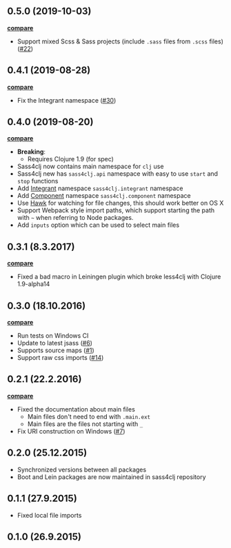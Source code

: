 ## 0.5.0 (2019-10-03)

**[compare](https://github.com/Deraen/sass4clj/compare/0.4.1...0.5.0)**

- Support mixed Scss & Sass projects (include `.sass` files from `.scss` files) ([#22](https://github.com/Deraen/sass4clj/issues/22))

## 0.4.1 (2019-08-28)

**[compare](https://github.com/Deraen/sass4clj/compare/0.4.0...0.4.1)**

- Fix the Integrant namespace ([#30](https://github.com/Deraen/sass4clj/pull/30))

## 0.4.0 (2019-08-20)

**[compare](https://github.com/Deraen/sass4clj/compare/0.3.1...0.4.0)**

- **Breaking**:
    - Requires Clojure 1.9 (for spec)
- Sass4clj now contains main namespace for `clj` use
- Sass4clj new has `sass4clj.api` namespace with easy to use `start` and `stop` functions
- Add [Integrant](https://github.com/weavejester/integrant) namespace `sass4clj.integrant` namespace
- Add [Component](https://github.com/stuartsierra/component) namespace `sass4clj.component` namespace
- Use [Hawk](https://github.com/wkf/hawk/) for watching for file changes, this should work better on OS X
- Support Webpack style import paths, which support starting the path with `~`
when referring to Node packages.
- Add `inputs` option which can be used to select main files

## 0.3.1 (8.3.2017)

**[compare](https://github.com/Deraen/sass4clj/compare/0.3.0...0.3.1)**

- Fixed a bad macro in Leiningen plugin which broke less4clj with Clojure 1.9-alpha14

## 0.3.0 (18.10.2016)

**[compare](https://github.com/Deraen/sass4clj/compare/0.2.1...0.3.0)**

- Run tests on Windows CI
- Update to latest jsass ([#6](https://github.com/Deraen/sass4clj/pull/6))
- Supports source maps ([#1](https://github.com/Deraen/sass4clj/pull/1))
- Support raw css imports ([#14](https://github.com/Deraen/sass4clj/pull/14))

## 0.2.1 (22.2.2016)

**[compare](https://github.com/Deraen/sass4clj/compare/0.2.0...0.2.1)**

- Fixed the documentation about main files
    - Main files don't need to end with `.main.ext`
    - Main files are the files not starting with `_`
- Fix URI construction on Windows ([#7](https://github.com/Deraen/sass4clj/pull/7))

## 0.2.0 (25.12.2015)

- Synchronized versions between all packages
- Boot and Lein packages are now maintained in sass4clj repository

## 0.1.1 (27.9.2015)

- Fixed local file imports

## 0.1.0 (26.9.2015)
